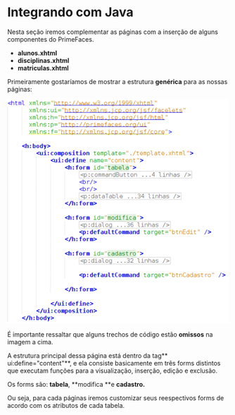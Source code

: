 # Integrando com Java

Nesta seção iremos complementar as páginas com a inserção de alguns componentes do PrimeFaces. 

*  **alunos.xhtml**
* **disciplinas.xhtml**
* **matriculas.xhtml**

Primeiramente gostaríamos de mostrar a estrutura **genérica** para as nossas páginas:

![](/assets/alunoMinimal.png)

É importante ressaltar que alguns trechos de código estão **omissos** na imagem a cima.

A estrutura principal dessa página está dentro da tag** ui:define="content"**, e ela consiste basicamente em três forms distintos que executam funções para a visualização, inserção, edição e exclusão.

Os forms são: **tabela**, **modifica **e **cadastro.**

Ou seja, para cada páginas iremos customizar seus reespectivos forms de acordo com os atributos de cada tabela.

